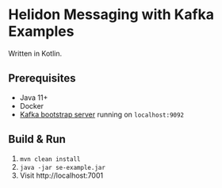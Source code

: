# Helidon Messaging with Kafka Examples
Written in Kotlin.

## Prerequisites
* Java 11+ 
* Docker
* [Kafka bootstrap server](../README.md) running on `localhost:9092`

## Build & Run
1. `mvn clean install`
2. `java -jar se-example.jar`
3. Visit http://localhost:7001

